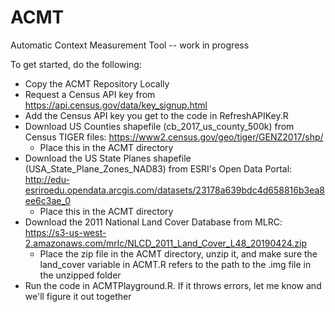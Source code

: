 # ACMT
Automatic Context Measurement Tool -- work in progress

To get started, do the following:

* Copy the ACMT Repository Locally
* Request a Census API key from https://api.census.gov/data/key_signup.html
* Add the Census API key you get to the code in RefreshAPIKey.R
* Download US Counties shapefile (cb_2017_us_county_500k) from Census TIGER files: https://www2.census.gov/geo/tiger/GENZ2017/shp/
    * Place this in the ACMT directory
* Download the US State Planes shapefile (USA_State_Plane_Zones_NAD83) from ESRI's Open Data Portal: http://edu-esriroedu.opendata.arcgis.com/datasets/23178a639bdc4d658816b3ea8ee6c3ae_0
    * Place this in the ACMT directory
* Download the 2011 National Land Cover Database from MLRC: https://s3-us-west-2.amazonaws.com/mrlc/NLCD_2011_Land_Cover_L48_20190424.zip
    * Place the zip file in the ACMT directory, unzip it, and make sure the land_cover variable in ACMT.R refers to the path to the .img file in the unzipped folder
* Run the code in ACMTPlayground.R. If it throws errors, let me know and we'll figure it out together
